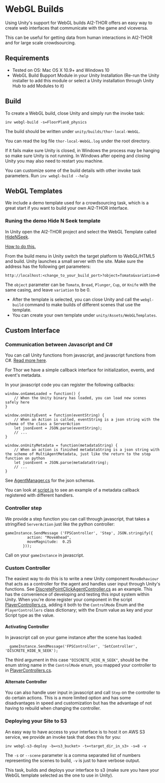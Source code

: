 # WebGL Builds

Using Unity's support for WebGL builds AI2-THOR offers an easy way to create web interfaces that communicate with the game and viceversa.

This can be useful for getting data from human interactions in AI2-THOR and for large scale crowdsourcing.

## Requirements

* Tested on OS: Mac OS X 10.9+ and Windows 10
* WebGL Build Bupport Module in your Unity Installation (Re-run the Unity installer to add this module or select a Unity installation through Unity Hub to add Modules to it)

## Build

To create a WebGL build, close Unity and simply run the invoke task:

```
inv webgl-build -s=FloorPlan8_physics
```

The build should be written under `unity/builds/thor-local-WebGL`.

You can read the log file `thor-local-WebGL.log` under the root directory.

If it fails make sure Unity is closed, in Windows the process may be hanging so make sure Unity is not running. In Windows after opeing and closing Unity you may also need to restart you machine.

You can customize some of the build details with other invoke task parameters. Run `inv webgl-build --help`

## WebGL Templates

We include a demo template used for a crowdsourcing task, which is a great start if you want to build your own AI2-THOR interface. 

### Runing the demo Hide N Seek template

In Unity open the AI2-THOR project and select the WebGL Template called [HideNSeek](unity/Assets/WebGLTemplates/HideNSeek).

[How to do this.](https://docs.unity3d.com/Manual/webgl-templates.html)

From the build menu in Unity switch the target platform to WebGL/HTML5 and build. Unity launches a small server with the site. Make sure the address has the following get parameters:

`http://localhost:<change_to_your_build_port>?object=Tomato&variation=0`

The `object` parameter can be `Tomato`, `Bread`, `Plunger`, `Cup`, or `Knife` with the same casing, and leave `variation` to be 0.

* After the template is selected, you can close Unity and call the `webgl-build` command to make builds of different scenes that use the template.
* You can create your own template under `unity/Assets/WebGLTemplates`.

## Custom Interface

### Communication between Javascript and C#

You can call Unity functions from javascript, and javascript functions from C#. [Read more here](https://docs.unity3d.com/Manual/webgl-interactingwithbrowserscripting.html).

For Thor we have a simple callback interface for initialization, events, and event's metadata.

In your javascript code you can register the following callbacks:

```
window.onGameLoaded = function() {
    // When the Unity binary has loaded, you can load new scenes safely here
}
```

```
window.onUnityEvent = function(eventString) {
    // When an Action is called, eventString is a json string with the schema of the class a ServerAction
    let jsonEvent = JSON.parse(eventString);
    // ...
}
```

```
window.onUnityMetadata = function(metadataString) {
    // When an action is finished metadataString is a json string with the scheme of MultiAgentMetadata, just like the return to the step function on python
    let jsonEvent = JSON.parse(metadataString);
    // ...
}
```

See [AgentManager.cs](unity/Assets/Scripts/AgentManager.cs) for the json schemas.

You can look at [script.js](unity/Assets/WebGLTemplates/HideNSeek/TemplateData/script.js) to see an example of a metadata callback registered with different handlers.

### Controller step

We provide a step function you can call through javascript, that takes a stringified `ServerAction` just like the python controller:

```
gameInstance.SendMessage ('FPSController', 'Step', JSON.stringify({
          action: "MoveAhead",
          moveMagnitude:  0.25
        }));
```

Call on your `gameInstance` in javascript.


### Custom Controller

The easiest way to do this is to write a new Unity component `MonoBehaviour` that acts as a controller for the agent and handles user input through Unity's functions. See [DiscretePointClickAgentController.cs](unity/Assets/Scripts/DiscretePointClickAgentController.cs) as an example. This has the convenience of developing and testing this input system within Unity. 
When you're done register your component in the script [PlayerControllers.cs](https://github.com/allenai/ai2thor/blob/master/unity/Assets/Scripts/PlayerControllers.cs), adding it both to the `ControlMode` Enum and the `PlayerControllers` class dictionary; with the Enum value as key and your Script type as the value.

#### Activating Controller

In javascript call on your game instance after the scene has loaded:

```
  gameInstance.SendMessage('FPSController', 'SetController', 'DISCRETE_HIDE_N_SEEK');
```

The third argument in this case `"DISCRETE_HIDE_N_SEEK"`, should be the enum string name in the `ControlMode` enum, you mapped your controller to in [PlayerControllers.cs](https://github.com/allenai/ai2thor/blob/master/unity/Assets/Scripts/PlayerControllers.cs).

#### Alternate Controller

You can also handle user input in javascript and call `Step` on the controller to do certain actions. This is a more limited option and has some disadvantages in speed and customization but has the advantage of not having to rebuild when changing the controller.

### Deploying your Site to S3

An easy way to have access to your interface is to host it on AWS S3 service, we provide an invoke task that does this for you:

```
inv webgl-s3-deploy -b=<s3_bucket> -t=<target_dir_in_s3> -s=8 -v
```

The `-s` or `--scene` parameter is a comma separated list of numbers representing the scenes to build, `-v` is just to have verbose output.

This task, builds and deploys your interface to s3 (make sure you have your WebGL template selected as the one to use in Unity).

